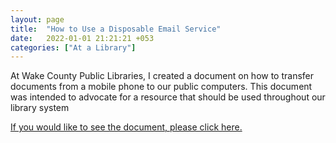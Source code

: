 ```yaml
---
layout: page
title:  "How to Use a Disposable Email Service"
date:   2022-01-01 21:21:21 +053
categories: ["At a Library"]
---
```


At Wake County Public Libraries, I created a document on how to transfer documents from a mobile phone to our public computers. This document was intended to advocate for a resource that should be used throughout our library system 

[If you would like to see the document, please click here.]({{cdunefsky.github.io}}/assets/docs/Howtouseadisposableemailservice.pdf)
